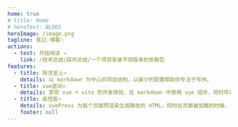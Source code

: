 ```yaml
---
home: true
# title: Home
# heroText: BLOGS
heroImage: /image.png
tagline: 笔记-博客✨
actions:
  - text: 开始阅读 →
    link: /技术总结/踩坑总结/一个项目安装不同版本的依赖包
features:
  - title: 简洁至上⭐️
    details: 以 markdown 为中心的项目结构，以最少的配置帮助你专注于写作。
  - title: vue驱动⭐️
    details: 享受 vue + vite 的开发体验，在 markdown 中使用 vue 组件，同时可以使用 vue 来开发自定义主题。
  - title: 高性能⭐️
    details: vuePress 为每个页面预渲染生成静态的 HTML，同时在页面被加载的时候，将作为 SPA 运行。
    footer: null
---
```




